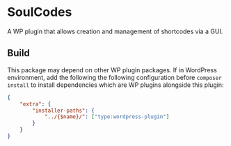 # SoulCodes
A WP plugin that allows creation and management of shortcodes via a GUI.

## Build
This package may depend on other WP plugin packages. If in WordPress environment, add the following
the following configuration before `composer install` to install dependencies which are WP plugins
alongside this plugin:

```json
{
    "extra": {
        "installer-paths": {
            "../{$name}/": ["type:wordpress-plugin"]
        }
    }
}
```